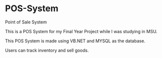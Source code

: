 # POS-System
Point of Sale System

This is a POS System for my Final Year Project while I was studying in MSU.

This POS System is made using VB.NET and MYSQL as the database.

Users can track inventory and sell goods.
